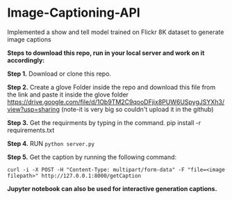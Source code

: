 # Image-Captioning-API

Implemented a show and tell model trained on Flickr 8K dataset to generate image captions

**Steps to download this repo, run in your local server and work on it accordingly:**

**Step 1.** Download or clone this repo.

**Step 2.** Create a glove Folder inside the repo and download this file from the link and paste it inside the glove folder https://drive.google.com/file/d/1Ob9TM2C9qooDFjix8PUW6USpygJSYXh3/view?usp=sharing (note-it is very big so couldn't upload it in the github)

**Step 3.** Get the requirments by typing in the command. pip install -r requirements.txt

**Step 4.** RUN `python server.py`

**Step 5.** Get the caption by running the following command:

`curl -i -X POST -H "Content-Type: multipart/form-data" -F "file=<image filepath>" http://127.0.0.1:8000/getCaption`


**Jupyter notebook can also be used for interactive generation captions.**
